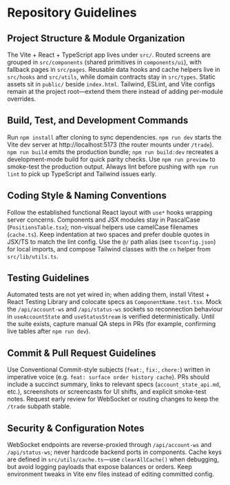 # Repository Guidelines

## Project Structure & Module Organization
The Vite + React + TypeScript app lives under `src/`. Routed screens are grouped in `src/components` (shared primitives in `components/ui`), with fallback pages in `src/pages`. Reusable data hooks and cache helpers live in `src/hooks` and `src/utils`, while domain contracts stay in `src/types`. Static assets sit in `public/` beside `index.html`. Tailwind, ESLint, and Vite configs remain at the project root—extend them there instead of adding per-module overrides.

## Build, Test, and Development Commands
Run `npm install` after cloning to sync dependencies. `npm run dev` starts the Vite dev server at http://localhost:5173 (the router mounts under `/trade`). `npm run build` emits the production bundle; `npm run build:dev` recreates a development-mode build for quick parity checks. Use `npm run preview` to smoke-test the production output. Always lint before pushing with `npm run lint` to pick up TypeScript and Tailwind issues early.

## Coding Style & Naming Conventions
Follow the established functional React layout with `use*` hooks wrapping server concerns. Components and JSX modules stay in PascalCase (`PositionsTable.tsx`); non-visual helpers use camelCase filenames (`cache.ts`). Keep indentation at two spaces and prefer double quotes in JSX/TS to match the lint config. Use the `@/` path alias (see `tsconfig.json`) for local imports, and compose Tailwind classes with the `cn` helper from `src/lib/utils.ts`.

## Testing Guidelines
Automated tests are not yet wired in; when adding them, install Vitest + React Testing Library and colocate specs as `ComponentName.test.tsx`. Mock the `/api/account-ws` and `/api/status-ws` sockets so reconnection behaviour in `useAccountState` and `useStatusStream` is verified deterministically. Until the suite exists, capture manual QA steps in PRs (for example, confirming live tables after `npm run dev`).

## Commit & Pull Request Guidelines
Use Conventional Commit-style subjects (`feat:`, `fix:`, `chore:`) written in imperative voice (e.g. `feat: surface order history cache`). PRs should include a succinct summary, links to relevant specs (`account_state_api.md`, etc.), screenshots or screencasts for UI shifts, and explicit smoke-test notes. Request early review for WebSocket or routing changes to keep the `/trade` subpath stable.

## Security & Configuration Notes
WebSocket endpoints are reverse-proxied through `/api/account-ws` and `/api/status-ws`; never hardcode backend ports in components. Cache keys are defined in `src/utils/cache.ts`—use `clearAllCache()` when debugging, but avoid logging payloads that expose balances or orders. Keep environment tweaks in Vite env files instead of editing committed config.

